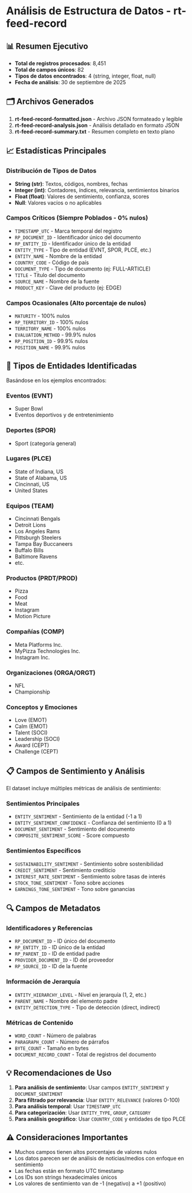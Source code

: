 # Análisis de Estructura de Datos - rt-feed-record

## 📊 Resumen Ejecutivo

- **Total de registros procesados**: 8,451
- **Total de campos únicos**: 82
- **Tipos de datos encontrados**: 4 (string, integer, float, null)
- **Fecha de análisis**: 30 de septiembre de 2025

## 🗂️ Archivos Generados

1. **rt-feed-record-formatted.json** - Archivo JSON formateado y legible
2. **rt-feed-record-analysis.json** - Análisis detallado en formato JSON
3. **rt-feed-record-summary.txt** - Resumen completo en texto plano

## 📈 Estadísticas Principales

### Distribución de Tipos de Datos
- **String (str)**: Textos, códigos, nombres, fechas
- **Integer (int)**: Contadores, índices, relevancia, sentimientos binarios
- **Float (float)**: Valores de sentimiento, confianza, scores
- **Null**: Valores vacíos o no aplicables

### Campos Críticos (Siempre Poblados - 0% nulos)
- `TIMESTAMP_UTC` - Marca temporal del registro
- `RP_DOCUMENT_ID` - Identificador único del documento
- `RP_ENTITY_ID` - Identificador único de la entidad
- `ENTITY_TYPE` - Tipo de entidad (EVNT, SPOR, PLCE, etc.)
- `ENTITY_NAME` - Nombre de la entidad
- `COUNTRY_CODE` - Código de país
- `DOCUMENT_TYPE` - Tipo de documento (ej: FULL-ARTICLE)
- `TITLE` - Título del documento
- `SOURCE_NAME` - Nombre de la fuente
- `PRODUCT_KEY` - Clave del producto (ej: EDGE)

### Campos Ocasionales (Alto porcentaje de nulos)
- `MATURITY` - 100% nulos
- `RP_TERRITORY_ID` - 100% nulos
- `TERRITORY_NAME` - 100% nulos
- `EVALUATION_METHOD` - 99.9% nulos
- `RP_POSITION_ID` - 99.9% nulos
- `POSITION_NAME` - 99.9% nulos

## 🎯 Tipos de Entidades Identificadas

Basándose en los ejemplos encontrados:

### Eventos (EVNT)
- Super Bowl
- Eventos deportivos y de entretenimiento

### Deportes (SPOR)
- Sport (categoría general)

### Lugares (PLCE) 
- State of Indiana, US
- State of Alabama, US
- Cincinnati, US
- United States

### Equipos (TEAM)
- Cincinnati Bengals
- Detroit Lions
- Los Angeles Rams
- Pittsburgh Steelers
- Tampa Bay Buccaneers
- Buffalo Bills
- Baltimore Ravens
- etc.

### Productos (PRDT/PROD)
- Pizza
- Food
- Meat
- Instagram
- Motion Picture

### Compañías (COMP)
- Meta Platforms Inc.
- MyPizza Technologies Inc.
- Instagram Inc.

### Organizaciones (ORGA/ORGT)
- NFL
- Championship

### Conceptos y Emociones
- Love (EMOT)
- Calm (EMOT)
- Talent (SOCI)
- Leadership (SOCI)
- Award (CEPT)
- Challenge (CEPT)

## 📋 Campos de Sentimiento y Análisis

El dataset incluye múltiples métricas de análisis de sentimiento:

### Sentimientos Principales
- `ENTITY_SENTIMENT` - Sentimiento de la entidad (-1 a 1)
- `ENTITY_SENTIMENT_CONFIDENCE` - Confianza del sentimiento (0 a 1)
- `DOCUMENT_SENTIMENT` - Sentimiento del documento
- `COMPOSITE_SENTIMENT_SCORE` - Score compuesto

### Sentimientos Específicos
- `SUSTAINABILITY_SENTIMENT` - Sentimiento sobre sostenibilidad
- `CREDIT_SENTIMENT` - Sentimiento crediticio
- `INTEREST_RATE_SENTIMENT` - Sentimiento sobre tasas de interés
- `STOCK_TONE_SENTIMENT` - Tono sobre acciones
- `EARNINGS_TONE_SENTIMENT` - Tono sobre ganancias

## 🔍 Campos de Metadatos

### Identificadores y Referencias
- `RP_DOCUMENT_ID` - ID único del documento
- `RP_ENTITY_ID` - ID único de la entidad
- `RP_PARENT_ID` - ID de entidad padre
- `PROVIDER_DOCUMENT_ID` - ID del proveedor
- `RP_SOURCE_ID` - ID de la fuente

### Información de Jerarquía
- `ENTITY_HIERARCHY_LEVEL` - Nivel en jerarquía (1, 2, etc.)
- `PARENT_NAME` - Nombre del elemento padre
- `ENTITY_DETECTION_TYPE` - Tipo de detección (direct, indirect)

### Métricas de Contenido
- `WORD_COUNT` - Número de palabras
- `PARAGRAPH_COUNT` - Número de párrafos  
- `BYTE_COUNT` - Tamaño en bytes
- `DOCUMENT_RECORD_COUNT` - Total de registros del documento

## 💡 Recomendaciones de Uso

1. **Para análisis de sentimiento**: Usar campos `ENTITY_SENTIMENT` y `DOCUMENT_SENTIMENT`
2. **Para filtrado por relevancia**: Usar `ENTITY_RELEVANCE` (valores 0-100)
3. **Para análisis temporal**: Usar `TIMESTAMP_UTC`
4. **Para categorización**: Usar `ENTITY_TYPE`, `GROUP`, `CATEGORY`
5. **Para análisis geográfico**: Usar `COUNTRY_CODE` y entidades de tipo PLCE

## ⚠️ Consideraciones Importantes

- Muchos campos tienen altos porcentajes de valores nulos
- Los datos parecen ser de análisis de noticias/medios con enfoque en sentimiento
- Las fechas están en formato UTC timestamp
- Los IDs son strings hexadecimales únicos
- Los valores de sentimiento van de -1 (negativo) a +1 (positivo)